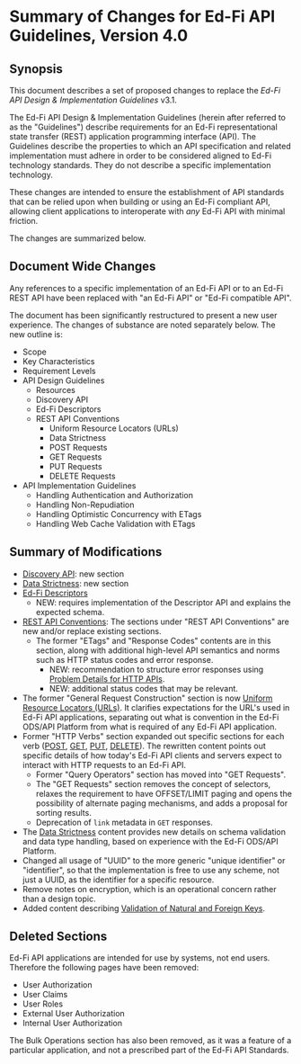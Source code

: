 # Summary of Changes for Ed-Fi API Guidelines, Version 4.0

## Synopsis

This document describes a set of proposed changes to replace the _Ed-Fi API Design & Implementation Guidelines_ v3.1.

The Ed-Fi API Design & Implementation Guidelines (herein after referred to as the "Guidelines") describe requirements for an Ed-Fi representational state transfer (REST) application programming interface (API). The Guidelines describe the properties to which an API specification and related implementation must adhere in order to be considered aligned to Ed-Fi technology standards. They do not describe a specific implementation technology.

These changes are intended to ensure the establishment of API standards that can be relied upon when building or using an Ed-Fi compliant API, allowing client applications to interoperate with _any_ Ed-Fi API with minimal friction.

The changes are summarized below.

## Document Wide Changes

Any references to a specific implementation of an Ed-Fi API or to an Ed-Fi REST API have been replaced with "an Ed-Fi API" or "Ed-Fi compatible API".

The document has been significantly restructured to present a new user experience. The changes of substance are noted separately below. The new outline is:

* Scope
* Key Characteristics
* Requirement Levels
* API Design Guidelines
  * Resources
  * Discovery API
  * Ed-Fi Descriptors
  * REST API Conventions
    * Uniform Resource Locators (URLs)
    * Data Strictness
    * POST Requests
    * GET Requests
    * PUT Requests
    * DELETE Requests
* API Implementation Guidelines
  * Handling Authentication and Authorization
  * Handling Non-Repudiation
  * Handling Optimistic Concurrency with ETags
  * Handling Web Cache Validation with ETags

## Summary of Modifications

* [Discovery API](./design-and-implementation-guidelines/api-design-guidelines/discovery-api.md): new section
* [Data Strictness](./design-and-implementation-guidelines/api-design-guidelines/rest-api-conventions/data-strictness.md): new section
* [Ed-Fi Descriptors](./design-and-implementation-guidelines/api-design-guidelines/ed-fi-descriptors.md)
  * NEW: requires implementation of the Descriptor API and explains the expected schema.
* [REST API Conventions](./design-and-implementation-guidelines/api-design-guidelines/rest-api-conventions/readme.md): The sections under "REST API Conventions" are new and/or replace existing sections.
  * The former "ETags" and "Response Codes" contents are in this section, along with additional high-level API semantics and norms such as HTTP status codes and error response.
    * NEW: recommendation to structure error responses using [Problem Details for HTTP APIs](https://datatracker.ietf.org/doc/html/rfc9457).
    * NEW: additional status codes that may be relevant.
* The former "General Request Construction" section is now [Uniform Resource Locators (URLs)](./design-and-implementation-guidelines/api-design-guidelines/rest-api-conventions/uniform-resource-locators-urls.md). It clarifies expectations for the URL's used in Ed-Fi API applications, separating out what is convention in the Ed-Fi ODS/API Platform from what is required of any Ed-Fi API application.
* Former "HTTP Verbs" section expanded out specific sections for each verb ([POST](./design-and-implementation-guidelines/api-design-guidelines/rest-api-conventions/post-requests.md), [GET](./design-and-implementation-guidelines/api-design-guidelines/rest-api-conventions/get-requests.md), [PUT](./design-and-implementation-guidelines/api-design-guidelines/rest-api-conventions/put-requests.md), [DELETE](./design-and-implementation-guidelines/api-design-guidelines/rest-api-conventions/delete-requests.md)). The rewritten content points out specific details of how today's Ed-Fi API clients and servers expect to interact with HTTP requests to an Ed-Fi API.
  * Former "Query Operators" section has moved into "GET Requests".
  * The "GET Requests" section removes the concept of selectors, relaxes the requirement to have OFFSET/LIMIT paging and opens the possibility of alternate paging mechanisms, and adds a proposal for sorting results.
  * Deprecation of `link` metadata in `GET` responses.
* The [Data Strictness](./design-and-implementation-guidelines/api-design-guidelines/rest-api-conventions/data-strictness.md) content provides new details on schema validation and data type handling, based on experience with the Ed-Fi ODS/API Platform.
* Changed all usage of "UUID" to the more generic "unique identifier" or "identifier", so that the implementation is free to use any scheme, not just a UUID, as the identifier for a specific resource.
* Remove notes on encryption, which is an operational concern rather than a design topic.
* Added content describing [Validation of Natural and Foreign Keys](./design-and-implementation-guidelines/api-design-guidelines/resources/validation-of-natural-and-foreign-keys.md).

## Deleted Sections

Ed-Fi API applications are intended for use by systems, not end users. Therefore the following pages have been removed:

* User Authorization
* User Claims
* User Roles
* External User Authorization
* Internal User Authorization

The Bulk Operations section has also been removed, as it was a feature of a particular application, and not a prescribed part of the Ed-Fi API Standards.
